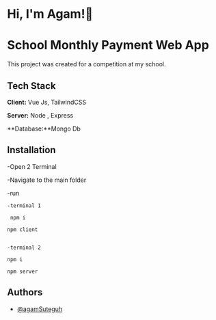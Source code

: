 
# Hi, I'm Agam!👋


# School Monthly Payment Web App

This project was created for a competition at my school.








## Tech Stack

**Client:** Vue Js, TailwindCSS

**Server:** Node , Express

**Database:**Mongo Db


## Installation
 -Open 2 Terminal

 -Navigate to the main folder
 
 -run
   ```
   -terminal 1
   
    npm i
   
  npm client
  
  
   -terminal 2
   
   npm i
   
  npm server
 
```
    



## Authors

- [@agamSuteguh](https://www.github.com/agamSuteguh)

